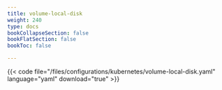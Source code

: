 ```yaml
---
title: volume-local-disk
weight: 240
type: docs
bookCollapseSection: false
bookFlatSection: false
bookToc: false

---
```


{{< code file="/files/configurations/kubernetes/volume-local-disk.yaml" language="yaml" download="true" >}}
